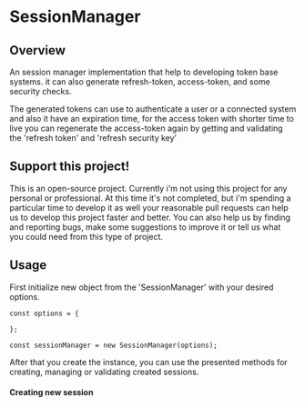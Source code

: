 SessionManager
=============

Overview
---------

An session manager implementation that help to developing token base systems. it can also generate refresh-token, access-token, and some security checks.

The generated tokens can use to authenticate a user or a connected system and also it have an expiration time, for the access token with shorter time to live you can regenerate the access-token again by getting and validating the 'refresh token' and 'refresh security key'

## Support this project!

This is an open-source project. Currently i'm not using this project for any personal or professional.
At this time it's not completed, but i'm spending a particular time to develop it as well your reasonable pull requests can help us to develop this project faster and better. You can also help us by finding and reporting bugs, make some suggestions to improve it or tell us what you could need from this type of project.

## Usage

First initialize new object from the 'SessionManager' with your desired options.

```
const options = {
  
};

const sessionManager = new SessionManager(options);

```

After that you create the instance, you can use the presented methods for creating, managing or validating created sessions.

#### Creating new session
